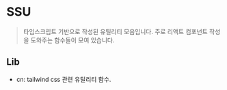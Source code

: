 # SSU

> 타입스크립트 기반으로 작성된 유틸리티 모음입니다. 주로 리액트 컴포넌트 작성을 도와주는 함수들이 모여 있습니다.

## Lib

-   cn: tailwind css 관련 유틸리티 함수.
